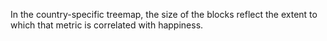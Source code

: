 In the country-specific treemap, the size of the blocks reflect the extent to which that metric is correlated with happiness.

